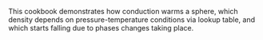 This cookbook demonstrates how conduction warms a sphere, which density depends on pressure-temperature conditions via lookup table, and which starts falling due to phases changes taking place.

